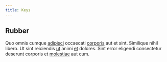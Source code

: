 ```yaml
---
title: Keys
---
```


## Rubber

Quo omnis cumque [adipisci](/facere/adipisci/quantifying_tasty_rubber_pants.md) occaecati [corporis](/eos/est/ut/netherlands_antilles.md) aut et sint. Similique nihil libero. Ut sint reiciendis [ut](/facere/saint_lucia.md) animi [et](/facere/temporibus/adipisci/b2b_buckinghamshire.md) dolores. Sint error eligendi consectetur deserunt corporis et [molestiae](/earum/quo/dolorem/aperiam/avon.md) aut cum.
